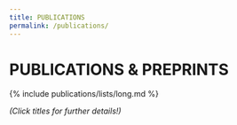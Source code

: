 ```yaml
---
title: PUBLICATIONS
permalink: /publications/
---
```


# PUBLICATIONS & PREPRINTS

{% include publications/lists/long.md %}

*(Click titles for further details!)*

